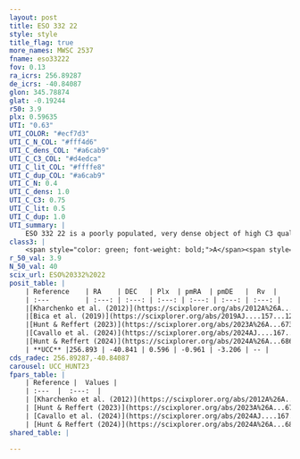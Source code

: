 ```yaml
---
layout: post
title: ESO 332 22
style: style
title_flag: true
more_names: MWSC 2537
fname: eso33222
fov: 0.13
ra_icrs: 256.89287
de_icrs: -40.84087
glon: 345.78874
glat: -0.19244
r50: 3.9
plx: 0.59635
UTI: "0.63"
UTI_COLOR: "#ecf7d3"
UTI_C_N_COL: "#fff4d6"
UTI_C_dens_COL: "#a6cab9"
UTI_C_C3_COL: "#d4edca"
UTI_C_lit_COL: "#ffffe8"
UTI_C_dup_COL: "#a6cab9"
UTI_C_N: 0.4
UTI_C_dens: 1.0
UTI_C_C3: 0.75
UTI_C_lit: 0.5
UTI_C_dup: 1.0
UTI_summary: |
    ESO 332 22 is a poorly populated, very dense object of high C3 quality. It is moderately studied in the literature.
class3: |
    <span style="color: green; font-weight: bold;">A</span><span style="color: #FFC300; font-weight: bold;">B</span>
r_50_val: 3.9
N_50_val: 40
scix_url: ESO%20332%2022
posit_table: |
    | Reference    | RA    | DEC   | Plx  | pmRA  | pmDE   |  Rv  |
    | :---         | :---: | :---: | :---: | :---: | :---: | :---: |
    |[Kharchenko et al. (2012)](https://scixplorer.org/abs/2012A%26A...543A.156K) | 256.853 | -40.817 | -- | -3.72 | -2.69 | -- |
    |[Bica et al. (2019)](https://scixplorer.org/abs/2019AJ....157...12B) | 256.877 | -40.817 | -- | -- | -- | -- |
    |[Hunt & Reffert (2023)](https://scixplorer.org/abs/2023A%26A...673A.114H) | 256.878 | -40.842 | 0.602 | -0.943 | -3.196 | -- |
    |[Cavallo et al. (2024)](https://scixplorer.org/abs/2024AJ....167...12C) | 256.881 | -40.846 | 0.602 | -- | -- | -- |
    |[Hunt & Reffert (2024)](https://scixplorer.org/abs/2024A%26A...686A..42H) | 256.878 | -40.842 | 0.602 | -0.943 | -3.196 | -- |
    | **UCC** |256.893 | -40.841 | 0.596 | -0.961 | -3.206 | -- | 
cds_radec: 256.89287,-40.84087
carousel: UCC_HUNT23
fpars_table: |
    | Reference |  Values |
    | :---  |  :---:  |
    | [Kharchenko et al. (2012)](https://scixplorer.org/abs/2012A%26A...543A.156K) | `e_bv=1.041, distance=1422, log_age=7.995` |
    | [Hunt & Reffert (2023)](https://scixplorer.org/abs/2023A%26A...673A.114H) | `AV50=2.644, diffAV50=1.167, MOD50=10.964, logAge50=8.281` |
    | [Cavallo et al. (2024)](https://scixplorer.org/abs/2024AJ....167...12C) | `AV50=2.8, dMod50=10.97, logAge50=8.6, [Fe/H]50=-0.23` |
    | [Hunt & Reffert (2024)](https://scixplorer.org/abs/2024A%26A...686A..42H) | `MassJ=316.510` |
shared_table: |
    
---
```

